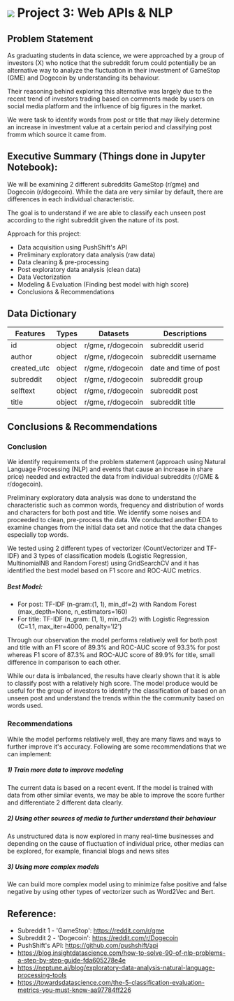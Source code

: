 # ![](https://ga-dash.s3.amazonaws.com/production/assets/logo-9f88ae6c9c3871690e33280fcf557f33.png) Project 3: Web APIs & NLP

## Problem Statement
As graduating students in data science, we were approached by a group of investors (X) who notice that the subreddit forum could potentially be an alternative way to analyze the fluctuation in their investment of GameStop (GME) and Dogecoin by understanding its behaviour.

Their reasoning behind exploring this alternative was largely due to the recent trend of investors trading based on comments made by users on social media platform and the influence of big figures in the market.

We were task to identify words from post or title that may likely determine an increase in investment value at a certain period and classifying post fromm which source it came from.

## Executive Summary (Things done in Jupyter Notebook):
We will be examining 2 different subreddits GameStop (r/gme) and Dogecoin (r/dogecoin). While the data are very similar by default, there are differences in each individual characteristic. 

The goal is to understand if we are able to classify each unseen post according to the right subreddit given the nature of its post.

Approach for this project:
- Data acquisition using PushShift's API
- Preliminary exploratory data analysis (raw data)
- Data cleaning & pre-processing
- Post exploratory data analysis (clean data)
- Data Vectorization
- Modeling & Evaluation (Finding best model with high score)
- Conclusions & Recommendations

## Data Dictionary
|Features|Types|Datasets|Descriptions|
|---|---|---|---|
|id|object|r/gme, r/dogecoin|subreddit userid|
|author|object|r/gme, r/dogecoin|subreddit username|
|created_utc|object|r/gme, r/dogecoin|date and time of post|
|subreddit|object|r/gme, r/dogecoin|subreddit group|
|selftext|object|r/gme, r/dogecoin|subreddit post|
|title|object|r/gme, r/dogecoin|subreddit title|

## Conclusions & Recommendations
### Conclusion
We identify requirements of the problem statement (approach using Natural Language Processing (NLP) and events that cause an increase in share price) needed and extracted the data from individual subreddits (r/GME & r/dogecoin). 

Preliminary exploratory data analysis was done to understand the characteristic such as common words, frequency and distribution of words and characters for both post and title. We identify some noises and proceeded to clean, pre-process the data. We conducted another EDA to examine changes from the initial data set and notice that the data changes especially top words.

We tested using 2 different types of vectorizer (CountVectorizer and TF-IDF) and 3 types of classification models (Logistic Regression, MultinomialNB and Random Forest) using GridSearchCV and it has identified the best model based on F1 score and ROC-AUC metrics.

##### Best Model:
- For post: TF-IDF (n-gram:(1, 1), min_df=2) with Random Forest (max_depth=None, n_estimators=160)
- For title: TF-IDF (n_gram: (1, 1), min_df=2) with Logistic Regression (C=1.1, max_iter=4000, penalty='l2')

Through our observation the model performs relatively well for both post and title with an F1 score of 89.3% and ROC-AUC score of 93.3% for post whereas F1 score of 87.3% and ROC-AUC score of 89.9% for title, small difference in comparison to each other.

While our data is imbalanced, the results have clearly shown that it is able to classify post with a relatively high score. The model produce would be useful for the group of investors to identify the classification of based on an unseen post and understand the trends within the the community based on words used.

### Recommendations

While the model performs relatively well, they are many flaws and ways to further improve it's accuracy. Following are some recommendations that we can implement:

##### 1) Train more data to improve modeling
The current data is based on a recent event. If the model is trained with data from other similar events, we may be able to improve the score further and differentiate 2 different data clearly.

##### 2) Using other sources of media to further understand their behaviour
As unstructured data is now explored in many real-time businesses and depending on the cause of fluctuation of individual price, other medias can be explored, for example, financial blogs and news sites 

##### 3) Using more complex models
We can build more complex model using to minimize false positive and false negative by using other types of vectorizer such as Word2Vec and Bert.

## Reference:
- Subreddit 1 - 'GameStop': https://reddit.com/r/gme
- Subreddit 2 - 'Dogecoin': https://reddit.com/r/Dogecoin
- PushShift's API: https://github.com/pushshift/api
- https://blog.insightdatascience.com/how-to-solve-90-of-nlp-problems-a-step-by-step-guide-fda605278e4e
- https://neptune.ai/blog/exploratory-data-analysis-natural-language-processing-tools
- https://towardsdatascience.com/the-5-classification-evaluation-metrics-you-must-know-aa97784ff226
